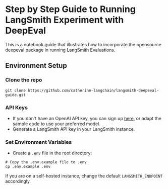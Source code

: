 # Step by Step Guide to Running LangSmith Experiment with DeepEval


This is a notebook guide that illustrates how to incorporate the opensource deepeval package in running LangSmith Evaluations. 



## Environment Setup 

### Clone the repo
```
git clone https://github.com/catherine-langchain/langsmith-deepeval-guide.git
```

### API Keys

* If you don't have an OpenAI API key, you can sign up [here](https://openai.com/index/openai-api/), or adapt the sample code to use your preferred model. 
* Generate a LangSmith API key in your LangSmith instance. 

### Set Environment Variables

* Create a `.env` file in the root directory:
```shell
# Copy the .env.example file to .env
cp .env.example .env
```
If you are on a self-hosted instance, change the default `LANGSMITH_ENDPOINT` accordingly. 
